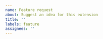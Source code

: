 ```yaml
---
name: Feature request
about: Suggest an idea for this extension
title: ''
labels: feature
assignees: ''
---
```


<!-- Describe the feature you'd like. -->
